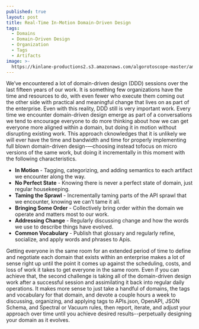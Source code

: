 ```yaml
---
published: true
layout: post
title: Real-Time In-Motion Domain-Driven Design
tags:
  - Domains
  - Domain-Driven Design
  - Organization
  - Tags
  - Artifacts
image: >-
  https://kinlane-productions2.s3.amazonaws.com/algorotoscope-master/america-immigration_dumping-ground-tea-timer.jpeg
---
```

We’ve encountered a lot of domain-driven design (DDD) sessions over the last fifteen years of our work. It is something few organizations have the time and resources to do, with even fewer who execute them coming out the other side with practical and meaningful change that lives on as part of the enterprise. Even with this reality, DDD still is very important work. Every time we encounter domain-driven design emerge as part of a conversations we tend to encourage everyone to do more thinking about how we can get everyone more aligned within a domain, but doing it in motion without disrupting existing work. This approach cknowledges that it is unlikely we will ever have the time and bandwidth and time for properly implementing full blown domain-driven design-—choosing instead tofocus on micro versions of the same work, but doing it incrementally in this moment with the following characteristics.

- **In Motion** - Tagging, categorizing, and adding semantics to each artifact we encounter along the way.
- **No Perfect State** - Knowing there is never a perfect state of domain, just regular housekeeping.
- **Taming the Sprawl** - Incrementally taming parts of the API sprawl that we encounter, knowing we can’t tame it all.
- **Bringing Some Order** - Collectively bring order within the domain we operate and matters most to our work.
- **Addressing Change** - Regularly discussing change and how the words we use to describe things have evolved.
- **Common Vocabulary** - Publish that glossary and regularly refine, socialize, and apply words and phrases to Apis.

Getting everyone in the same room for an extended period of time to define and negotiate each domain that exists within an enterprise makes a lot of sense right up until the point it comes up against the scheduling, costs, and loss of work it takes to get everyone in the same room. Even if you can achieve that, the second challenge is taking all of the domain-driven design work after a successful session and assimilating it back into regular daily operations. It makes more sense to just take a handful of domains, the tags and vocabulary for that domain, and devote a couple hours a week to discussing, organizing, and applying tags to APIs.json, OpenAPI, JSON Schema, and Spectral or Vacuum rules, then report, iterate, and adjust your approach over time until you achieve desired results--perpetually designing your domain as it evolves.



